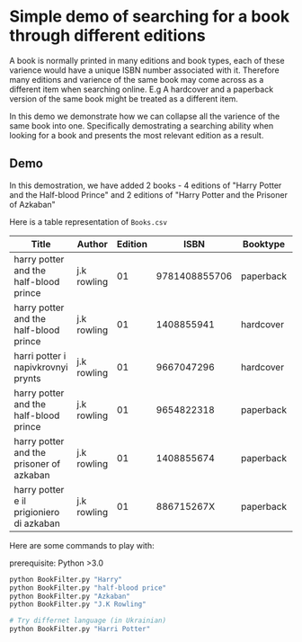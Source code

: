 # Simple demo of searching for a book through different editions

A book is normally printed in many editions and book types, each of these varience would have a unique ISBN number associated with it. Therefore many editions and varience of the same book may come across as a different item when searching online. E.g A hardcover and a paperback version of the same book might be treated as a different item. 

In this demo we demonstrate how we can collapse all the varience of the same book into one. Specifically demostrating a searching ability when looking for a book and presents the most relevant edition as a result. 

## Demo

In this demostration, we have added 2 books - 4 editions of "Harry Potter and the Half-blood Prince" and 2 editions of "Harry Potter and the Prisoner of Azkaban"

Here is a table representation of ```Books.csv```

| Title                                    | Author      | Edition | ISBN          | Booktype  | Rating | Language  |
|------------------------------------------|-------------|---------|---------------|-----------|--------|-----------|
| harry potter and the half-blood prince   | j.k rowling | 01      | 9781408855706 | paperback | 4.5    | English   |
| harry potter and the half-blood prince   | j.k rowling | 01      | 1408855941    | hardcover | 4      | English   |
| harri potter i napivkrovnyi prynts       | j.k rowling | 01      | 9667047296    | hardcover | 5      | Ukrainian |
| harry potter and the half-blood prince   | j.k rowling | 01      | 9654822318    | paperback | 4      | Hebrew    |
| harry potter and the prisoner of azkaban | j.k rowling | 01      | 1408855674    | paperback | 4      | English   |
| harry potter e il prigioniero di azkaban | j.k rowling | 01      | 886715267X    | paperback | 4      | Italian   |


Here are some commands to play with:

prerequisite: Python >3.0

```bash
python BookFilter.py "Harry"
python BookFilter.py "half-blood price"
python BookFilter.py "Azkaban"
python BookFilter.py "J.K Rowling"

# Try differnet language (in Ukrainian)
python BookFilter.py "Harri Potter"
```
